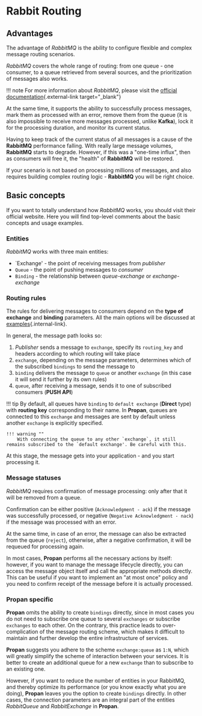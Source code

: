 # Rabbit Routing

## Advantages

The advantage of *RabbitMQ* is the ability to configure flexible and complex message routing scenarios.

*RabbitMQ* covers the whole range of routing: from one queue - one consumer, to a queue retrieved from several sources, and the prioritization of messages also works.

!!! note
      For more information about *RabbitMQ*, please visit the [official documentation](https://www.rabbitmq.com/tutorials/amqp-concepts.html){.external-link target="_blank"}

At the same time, it supports the ability to successfully process messages, mark them as processed with an error, remove them from the queue (it is also impossible to receive more messages processed, unlike **Kafka**), lock it for the processing duration, and monitor its current status.

Having to keep track of the current status of all messages is a cause of the **RabbitMQ** performance falling. With really large message volumes, **RabbitMQ** starts to degrade. However, if this was a "one-time influx", then as consumers will free it, the "health" of **RabbitMQ** will be restored.

If your scenario is not based on processing millions of messages, and also requires building complex routing logic - **RabbitMQ** you will be right choice.

## Basic concepts

If you want to totally understand how *RabbitMQ* works, you should visit their official website. Here you will find top-level comments about the basic concepts and usage examples.

### Entities

*RabbitMQ* works with three main entities:

* `Exchange' - the point of receiving messages from *publisher*
* `Queue` - the point of pushing messages to *consumer*
* `Binding` - the relationship between *queue-exchange* or *exchange-exchange*

### Routing rules

The rules for delivering messages to consumers depend on the **type of exchange** and **binding** parameters. All the main options will be discussed at [examples](../5_examples/1_direct){.internal-link}.

In general, the message path looks so:

1. *Publisher* sends a message to `exchange`, specify its `routing_key` and headers according to which routing will take place
2. `exchange`, depending on the message parameters, determines which of the subscribed `bindings` to send the message to
3. `binding` delivers the message to `queue` or another `exchange` (in this case it will send it further by its own rules)
4. `queue`, after receiving a message, sends it to one of subscribed consumers (**PUSH API**)

!!! tip
    By default, all queues have `binding` to `default exchange` (**Direct** type) with **routing key** corresponding to their name.
    In **Propan**, queues are connected to this `exchange` and messages are sent by default unless another `exchange` is explicitly specified.

    !!! warning ""
        With connecting the queue to any other `exchange`, it still remains subscribed to the `default exchange'. Be careful with this.

At this stage, the message gets into your application - and you start processing it.

### Message statuses

*RabbitMQ* requires confirmation of message processing: only after that it will be removed from a queue.

Confirmation can be either positive (`Acknowledgment - ack`) if the message was successfully processed, or negative (`Negative Acknowledgment - nack`) if the message was processed with an error.

At the same time, in case of an error, the message can also be extracted from the queue (`reject`), otherwise, after a negative confirmation, it will be requeued for processing again.

In most cases, **Propan** performs all the necessary actions by itself: however, if you want to manage the message lifecycle directly, you can access the message object itself and call the appropriate methods directly. This can be useful if you want to implement an "at most once" policy and you need to confirm receipt of the message before it is actually processed.

### **Propan** specific

**Propan** omits the ability to create `bindings` directly, since in most cases you do not need to subscribe one queue to several `exchanges` or subscribe `exchanges` to each other. On the contrary, this practice leads to over-complication of the message routing scheme, which makes it difficult to maintain and further develop the entire infrastructure of services.

**Propan** suggests you adhere to the scheme `exchange:queue` as `1:N`, which will greatly simplify the scheme of interaction between your services. It is better to create an additional queue for a new `exchange` than to subscribe to an existing one.

However, if you want to reduce the number of entities in your RabbitMQ, and thereby optimize its performance (or you know exactly what you are doing), **Propan** leaves you the option to create `bindings` directly. In other cases, the connection parameters are an integral part of the entities *RabbitQueue* and *RabbitExchange* in **Propan**.